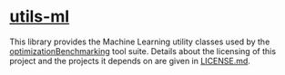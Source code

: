 # [utils-ml](http://www.github.com/optimizationBenchmarking/utils-ml/)

This library provides the Machine Learning utility classes used by the [optimizationBenchmarking](http://www.github.com/optimizationBenchmarking/) tool suite. Details about the licensing of this project and the projects it depends on are given in [LICENSE.md](https://github.com/optimizationBenchmarking/utils-ml/blob/master/LICENSE.md).
